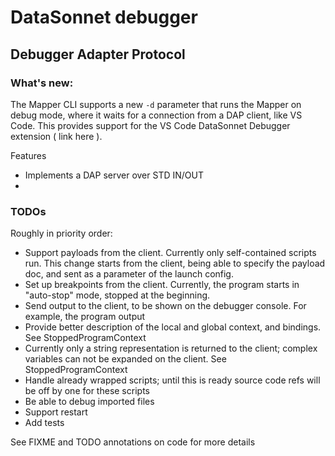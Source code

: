 # DataSonnet debugger

## Debugger Adapter Protocol

### What's new:

The Mapper CLI supports a new `-d` parameter that runs the Mapper on debug mode, where it waits for a connection from a DAP client, like VS Code. This provides support for the VS Code DataSonnet Debugger extension ( link here ).

Features 

* Implements a DAP server over STD IN/OUT
* 

### TODOs

Roughly in priority order:

* Support payloads from the client. Currently only self-contained scripts run. This change starts from the client, being able to specify the payload doc, and sent as a parameter of the launch config.
* Set up breakpoints from the client. Currently, the program starts in "auto-stop" mode, stopped at the beginning.
* Send output to the client, to be shown on the debugger console. For example, the program output
* Provide better description of the local and global context, and bindings. See StoppedProgramContext
* Currently only a string representation is returned to the client; complex variables can not be expanded on the client. See StoppedProgramContext
* Handle already wrapped scripts; until this is ready source code refs will be off by one for these scripts
* Be able to debug imported files
* Support restart
* Add tests

See FIXME and TODO annotations on code for more details
